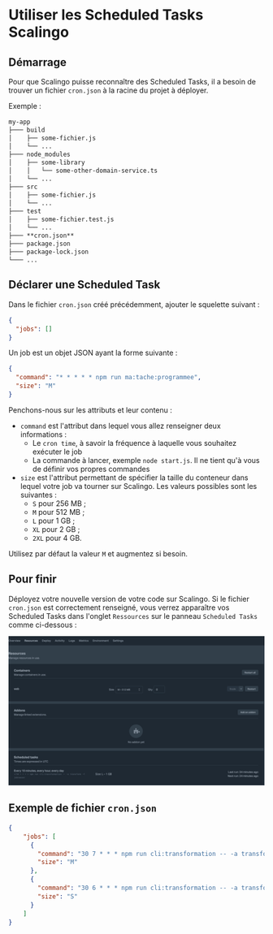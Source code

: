 # Utiliser les Scheduled Tasks Scalingo

## Démarrage

Pour que Scalingo puisse reconnaître des Scheduled Tasks, il a besoin de trouver un fichier `cron.json` à la racine du
projet à déployer.

Exemple :

```
my-app
├─── build
│    ├── some-fichier.js
│    └── ...
├─── node_modules
│    ├── some-library
│    │   └── some-other-domain-service.ts
│    └── ...
├─── src
│    ├── some-fichier.js
│    └── ...
├─── test
│    ├── some-fichier.test.js
│    └── ...
├─── **cron.json**
├─── package.json
├─── package-lock.json
└─── ...
```

## Déclarer une Scheduled Task

Dans le fichier `cron.json` créé précédemment, ajouter le squelette suivant :

```json
{
  "jobs": []
}
```

Un job est un objet JSON ayant la forme suivante :

```json
{
  "command": "* * * * * npm run ma:tache:programmee",
  "size": "M"
}
```

Penchons-nous sur les attributs et leur contenu :
* `command` est l'attribut dans lequel vous allez renseigner deux informations :
  * Le `cron time`, à savoir la fréquence à laquelle vous souhaitez exécuter le job
  * La commande à lancer, exemple `node start.js`. Il ne tient qu'à vous de définir vos propres commandes
* `size` est l'attribut permettant de spécifier la taille du conteneur dans lequel votre job va tourner sur Scalingo.
Les valeurs possibles sont les suivantes : 
  * `S` pour 256 MB ;
  * `M` pour 512 MB ;
  * `L` pour 1 GB ;
  * `XL` pour 2 GB ;
  * `2XL` pour 4 GB.

Utilisez par défaut la valeur `M` et augmentez si besoin.

## Pour finir

Déployez votre nouvelle version de votre code sur Scalingo. Si le fichier `cron.json` est correctement renseigné, vous
verrez apparaître vos Scheduled Tasks dans l'onglet `Ressources` sur le panneau `Scheduled Tasks` comme ci-dessous :

![img.png](assets/scalingo-scheduled-task.png)

## Exemple de fichier `cron.json`

```json
{
    "jobs": [
      {
        "command": "30 7 * * * npm run cli:transformation -- -a transform -f jobteaser",
        "size": "M"
      }, 
      {
        "command": "30 6 * * * npm run cli:transformation -- -a transform -f stagefr",
        "size": "S"
      } 
    ]
}
```
